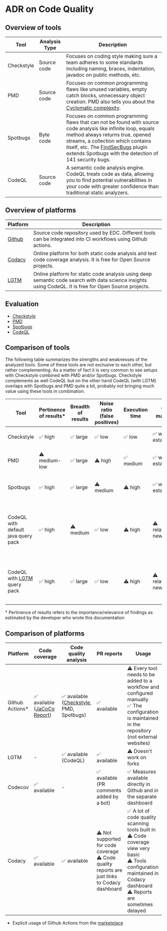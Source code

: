 # ADR on Code Quality

## Overview of tools

| Tool       | Analysis Type | Description                                                                                                                                                                                                                                                                                                              |
|------------|---------------|--------------------------------------------------------------------------------------------------------------------------------------------------------------------------------------------------------------------------------------------------------------------------------------------------------------------------|
| Checkstyle | Source code   | Focuses on coding style making sure a team adheres to some standards including naming, braces, indentation, javadoc on public methods, etc.                                                                                                                                                                              |
| PMD        | Source code   | Focuses on common programming flaws like unused variables, empty catch blocks, unnecessary object creation. PMD also tells you about the [Cyclomatic complexity](https://en.wikipedia.org/wiki/Cyclomatic_complexity).                                                                                                   |
| Spotbugs   | Byte code     | Focuses on common programming flaws that can not be found with source code analysis like infinite loop, equals method always returns true, opened streams, a collection which contains itself, etc. The [FindSecBugs](https://find-sec-bugs.github.io/) plugin extends Spotbugs with the detection of 141 security bugs. |
| CodeQL     | Source code   | A semantic code analysis engine. CodeQL treats code as data, allowing you to find potential vulnerabilities in your code with greater confidence than traditional static analyzers.                                                                                                                                      |

## Overview of platforms

| Platform                  | Description                                                                                                                                            |
|---------------------------|--------------------------------------------------------------------------------------------------------------------------------------------------------|
| [Github](github.com)      | Source code repository used by EDC. Different tools can be integrated into CI workflows using Github actions.                                          |
| [Codacy](www.codacy.com)  | Online platform for both static code analysis and test code coverage analysis. It is free for Open Source projects.                                    |
| [LGTM](https://lgtm.com/) | Online platform for static code analysis using deep semantic code search with data science insights using CodeQL. It is free for Open Source projects. |

## Evaluation

- [Checkstyle](CHECKSTYLE.md)
- [PMD](PMD.md)
- [Spotbugs](SPOTBUGS.md)
- [CodeQL](CODEQL.md)

## Comparison of tools

The following table summarizes the strengths and weaknesses of the analyzed tools. Some of these tools are not exclusive to each other, but rather complementing. As a matter of fact it is very common to see setups with Checkstyle combined with PMD and/or Spotbugs. Checkstyle complements as well CodeQL but on the other hand CodeQL (with LGTM) overlaps with Spotbugs and PMD quite a bit, probably not bringing much value using these tools in combination.

| Tool                                                                    | Pertinence of results* | Breadth of results | Noise ratio (false positives) | Execution time | Tool maturity      | Comments                                                                                                                 |
|-------------------------------------------------------------------------|------------------------|--------------------|-------------------------------|----------------|--------------------|--------------------------------------------------------------------------------------------------------------------------|
| Checkstyle                                                              | ✅ high                 | ✅ large            | ✅ low                         | ✅ low          | ✅ well established | ✅ Already in use in EDC repo                                                                                             |
| PMD                                                                     | ⚠️ medium-low          | ✅ large            | ⚠️ high                       | ✅ medium       | ✅ well established | ⚠️ No result aggregation (IDE plugin recommended)                                                                        | 
| Spotbugs                                                                | ✅ high                 | ✅ large            | ⚠️ medium                     | ⚠️ high        | ✅ well established | ⚠️ No result aggregation (IDE plugin recommended)                                                                        |
| CodeQL with default java query pack                                     | ✅ high                 | ⚠️ medium          | ✅ low                         | ⚠️ high        | ⚠️ relatively new  | ⚠️ Only few security rules<br/> ⚠️ Does not support suppressions <br/> ✅ CodeQL Github Action already in use in EDC repo |
| CodeQL with [LGTM](https://lgtm.com/help/lgtm/about-queries) query pack | ✅ high                 | ✅ large            | ✅ low                         | ⚠️ high        | ⚠️ relatively new  | ⚠️ Dependency to external tool<br/>✅ CodeQL Github Action already in use in EDC repo                                     |

&ast; Pertinence of results refers to the importance/relevance of findings as estimated by the developer who wrote this documentation

## Comparison of platforms

| Platform                                                                    | Code coverage                                                                        | Code quality analysis                                                                                  | PR reports                                                                                          | Usage | 
|-------------------------------------------------------------------------|------------------------------------------------------------------------------------------|--------------------------------------------------------------------------------------------------------|-----------------------------------------------------------------------------------------------------|------------------------------|
| Github Actions*                                                             | ✅ available ([JaCoCo Report](https://github.com/marketplace/actions/jacoco-report)) | ✅ available ([Checkstyle](https://github.com/marketplace/actions/run-java-checkstyle), PMD, Spotbugs) | ✅ available                                                                                        | ⚠️ Every tool needs to be added to a workflow and configured manually<br/> ✅ The configuration is maintained in the repository (not external websites) |
| LGTM                                                                        | -                                                                                    | ✅ available (CodeQL)                                                                                  | ✅ available                                                                                        | ⚠️ Doesn't work on forks |
| Codecov                                                                     | ✅ available                                                                         | -                                                                                                      | ✅ available (PR comments added by a bot)                                                           | ✅ Measures available directly in Github and in the separate dashboard       |                                                             
| Codacy                                                                      | ✅ available                                                                         | ✅ available                                                                                           | ⚠️ Not supported for code coverage<br/> ⚠️ Code quality reports are just links to Codacy dashboard  | ✅ A lot of code quality scanning tools built in<br/> ⚠️ Code coverage view very basic<br/> ⚠️ Tools configuration maintained in Codacy dashboard<br/> ⚠️ Reports are sometimes delayed |

* Explicit usage of Github Actions from the [marketplace](https://github.com/marketplace?type=actions)
